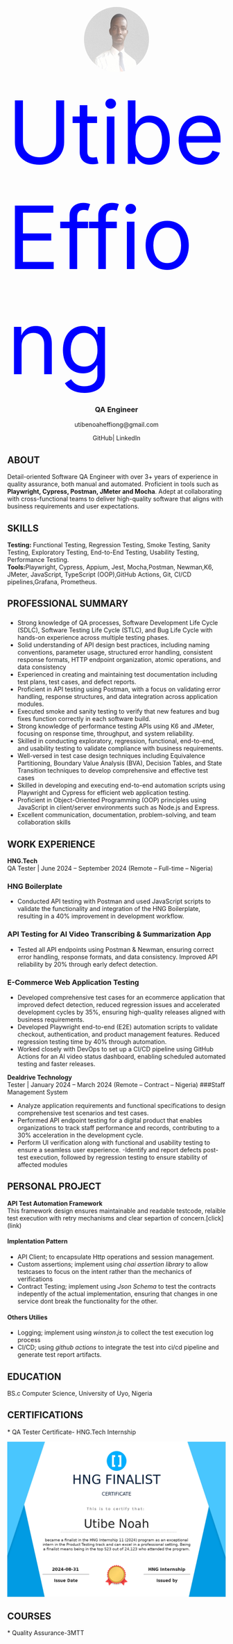 


<p align="center">
  <a href="">
    <img src="https://github.com/utibenoah/QA_portfolio/blob/main/huy-removebg-preview.jpg" 
         alt="Clickable Image" 
         width="150" 
         height="150" 
         style="border-radius:50%;" />
  </a>

</p>




  <span style="color:blue;  font-size:200px;">
    Utibe Effiong
  </span>


<h3 align="center">QA Engineer</h3>
<p align="center">utibenoaheffiong@gmail.com</p>
<p align="center">GitHub| LinkedIn</p>



<h2>
  ABOUT
</h2>

Detail-oriented Software QA Engineer with over 3+ years of experience in quality assurance, both manual and automated. Proficient in tools such as <b>Playwright, Cypress, Postman, JMeter and Mocha</b>. Adept at collaborating with cross-functional teams to deliver high-quality software that aligns with business requirements and user expectations.



<h2>
  SKILLS
</h2>
  <b>Testing:</b> Functional Testing, Regression Testing, Smoke Testing, Sanity Testing, Exploratory Testing, End-to-End Testing, Usability Testing, Performance Testing.<br>
  <b>Tools:</b>Playwright, Cypress, Appium, Jest, Mocha,Postman, Newman,K6, JMeter, JavaScript, TypeScript (OOP),GitHub Actions, Git, CI/CD pipelines,Grafana, Prometheus.




<h2>PROFESSIONAL SUMMARY</h2>

### 
- Strong knowledge of QA processes, Software Development Life Cycle (SDLC), Software Testing Life Cycle (STLC), and Bug Life Cycle with hands-on experience across multiple testing phases.
- Solid understanding of API design best practices, including naming conventions, parameter usage, structured error handling, consistent response formats, HTTP endpoint organization, atomic operations, and data consistency
- Experienced in creating and maintaining test documentation including test plans, test cases, and defect reports.
- Proficient in API testing using Postman, with a focus on validating error handling, response structures, and data integration across application modules.
- Executed smoke and sanity testing to verify that new features and bug fixes function correctly in each software build.
- Strong knowledge of  performance testing APIs using K6 and JMeter, focusing on response time, throughput, and system reliability.
- Skilled in conducting exploratory, regression, functional, end-to-end, and usability testing to validate compliance with business requirements.
- Well-versed in test case design techniques including Equivalence Partitioning, Boundary Value Analysis (BVA), Decision Tables, and State Transition techniques to develop comprehensive and effective test cases
- Skilled in developing and executing end-to-end automation scripts using Playwright and Cypress for efficient web application testing.
- Proficient in Object-Oriented Programming (OOP) principles using JavaScript in client/server environments such as Node.js and Express.
- Excellent communication, documentation, problem-solving, and team collaboration skills



<h2>WORK EXPERIENCE</h2>

<b>HNG.Tech</b><br>
QA Tester | June 2024 – September 2024 (Remote – Full-time – Nigeria)
### HNG Boilerplate
- Conducted API testing with Postman and used JavaScript scripts to validate the functionality and integration of the HNG Boilerplate, resulting in a 40% improvement in development workflow.
### API Testing for AI Video Transcribing & Summarization App
- Tested all API endpoints using Postman & Newman, ensuring correct error handling, response formats, and data consistency. Improved API reliability by 20% through early defect detection.
### E-Commerce Web Application Testing
- Developed comprehensive test cases for an ecommerce application that improved defect detection, reduced regression issues and accelerated development cycles by 35%, ensuring high-quality releases aligned with business requirements.
- Developed Playwright  end-to-end (E2E) automation scripts to validate checkout, authentication, and product management features. Reduced regression testing time by 40% through automation.
- Worked closely with DevOps to set up a CI/CD pipeline using GitHub Actions for an AI video status dashboard, enabling scheduled automated testing and faster releases.


<b>Dealdrive Technology</b><br>
Tester | January 2024 – March 2024 (Remote – Contract – Nigeria)
###Staff Management System
- Analyze application requirements and functional specifications to design comprehensive test scenarios and test cases.
- Performed API endpoint testing for a digital product that enables organizations to track staff performance and records, contributing to a 30% acceleration in the development cycle.
- Perform UI verification along with functional and usability testing to ensure a seamless user experience.
 -Identify and report defects post-test execution, followed by regression testing to ensure stability of affected modules






<h2>
  PERSONAL PROJECT
</h2>
    <b>API Test Automation Framework</b><br>
    This framework design ensures maintainable and readable testcode, relaible test execution with retry mechanisms and clear separtion of concern.[click](link)

  #### Implentation Pattern
  - API Client; to encapsulate Http operations and session management.
  - Custom assertions; implement using *chai assertion library* to allow testcases to focus on the intent rather than the mechanics of verifications
  - Contract Testing; implement using *Json Schema* to test the contracts indepently of the actual implementation, ensuring that changes in one service dont break the functionality for the other.

  #### Others Utilies
  - Logging; implement using *winston.js* to collect the test execution log process
  - CI/CD; using *github actions* to integrate the test into ci/cd pipeline and generate test report artifacts.




<h2>
  EDUCATION
</h2>
 
 <div>
    BS.c Computer Science, University of Uyo, Nigeria 
  

 </div>

  

 <h2>
  CERTIFICATIONS
</h2>
   *   QA Tester Certificate- HNG.Tech Internship 
 
![QA Tester Certificate- HNG.Tech Internship](https://github.com/utibenoah/QA_portfolio/blob/main/HNG%20Internship%2011_Utibe%20Noah_certificate_page-0001.jpg)


  <h2>
  COURSES
</h2>
   *   Quality Assurance-3MTT
